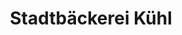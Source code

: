 ---
title: "Stadtbäckerei Kühl"
url: /stralsund/stadtbaeckerei-kuehl-am-zuckergraben/
shop: Bäckerei
---